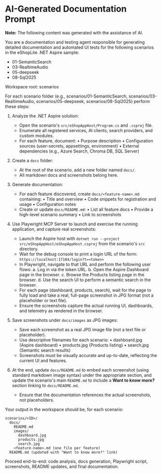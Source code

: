 
# AI-Generated Documentation Prompt

**Note:** The following content was generated with the assistance of AI.

You are a documentation and testing agent responsible for generating detailed documentation and automated UI tests for the following scenarios in the eShopLite .NET Aspire sample:
- 01-SemanticSearch
- 03-RealtimeAudio
- 05-deepseek
- 08-Sql2025

Workspace root: scenarios

For each scenario folder (e.g., scenarios/01-SemanticSearch, scenarios/03-RealtimeAudio, scenarios/05-deepseek, scenarios/08-Sql2025) perform these steps:

1. Analyze the .NET Aspire solution:
   - Open the scenario's `src/eShopAppHost/Program.cs` and `.csproj` file.
   - Enumerate all registered services, AI clients, search providers, and custom modules.
   - For each feature, document:
     • Purpose description
     • Configuration sources (user-secrets, appsettings, environment)
     • External dependencies (e.g., Azure Search, Chroma DB, SQL Server)

2. Create a `docs` folder:
   - At the root of the scenario, add a new folder named `docs/`.
   - All markdown docs and screenshots belong here.

3. Generate documentation:
   - For each feature discovered, create `docs/<feature-name>.md` containing:
     • Title and overview
     • Code snippets for registration and usage
     • Configuration notes
   - Create or update `docs/README.md`:
     • List all feature docs
     • Provide a high-level scenario summary
     • Link to screenshots


4. Use Playwright MCP Server to launch and exercise the running application, and capture real screenshots:
   - Launch the Aspire host with `dotnet run --project src/eShopAppHost/eShopAppHost.csproj` from the scenario's `src` directory.
   - Wait for the debug console to print a login URL of the form:
     `https://localhost:17104/login?t=<token>`
   - In Playwright, navigate to that URL and perform the following user flows:
     a. Log in via the token URL.
     b. Open the Aspire Dashboard page in the browser.
     c. Browse the Products listing page in the browser.
     d. Use the search UI to perform a semantic search in the browser.
   - For each page (dashboard, products, search), wait for the page to fully load and take a real, full-page screenshot in JPG format (not a placeholder or text file).
   - Ensure the screenshots capture the actual running UI, dashboards, and telemetry as rendered in the browser.

5. Save screenshots under `docs/images` as JPG images:
   - Save each screenshot as a real JPG image file (not a text file or placeholder).
   - Use descriptive filenames for each scenario:
     • dashboard.jpg (Aspire dashboard)
     • products.jpg (Products listing)
     • search.jpg (Semantic search results)
   - Screenshots must be visually accurate and up-to-date, reflecting the current UI and features.


6. At the end, update `docs/README.md` to embed each screenshot (using standard markdown image syntax) under the appropriate section, and update the scenario's main `README.md` to include a **Want to know more?** section linking to `docs/README.md`.
   - Ensure that the documentation references the actual screenshots, not placeholders.

Your output in the workspace should be, for each scenario:

```
scenarios/<ID>/
  docs/
    README.md
    images/
      dashboard.jpg
      products.jpg
      search.jpg
    <feature-name>.md (one file per feature)
  README.md (updated with "Want to know more?" link)
```

Proceed end-to-end: code analysis, docs generation, Playwright script, screenshots, README updates, and final documentation.
